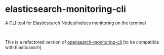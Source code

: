 # elasticsearch-monitoring-cli
A CLI tool for Elasticsearch Nodes/Indices monitoring on the terminal

<br>

This is a refactored version of [opensearch-monitoring-cli](https://github.com/eslam-gomaa/opensearch-monitoring-cli) [to be compatible with Elasticsearh]
